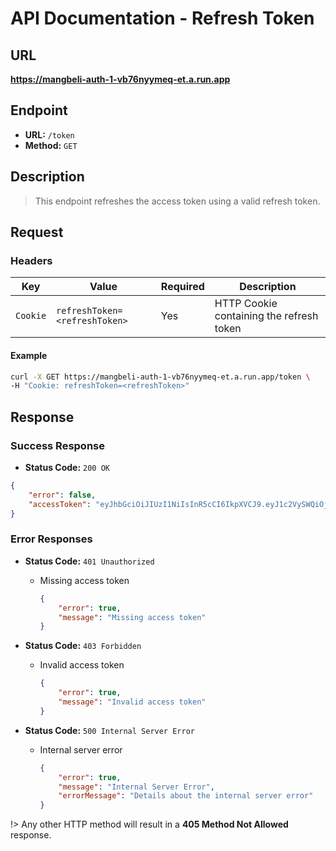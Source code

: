 # **API Documentation - Refresh Token**

## URL

**https://mangbeli-auth-1-vb76nyymeq-et.a.run.app**

## Endpoint

- **URL:** `/token`
- **Method:** `GET`

## Description

> This endpoint refreshes the access token using a valid refresh token.

## Request

### Headers

| Key            | Value                        | Required | Description                                    |
| -------------- | ---------------------------- | -------- | ---------------------------------------------- |
| `Cookie`       | `refreshToken=<refreshToken>`| Yes      | HTTP Cookie containing the refresh token       |

#### Example
```bash
curl -X GET https://mangbeli-auth-1-vb76nyymeq-et.a.run.app/token \
-H "Cookie: refreshToken=<refreshToken>"
```

## Response

### Success Response

- **Status Code:** `200 OK`
```json
{
    "error": false,
    "accessToken": "eyJhbGciOiJIUzI1NiIsInR5cCI6IkpXVCJ9.eyJ1c2VySWQiOjIsIm5hbWUiOiJsb3JlbSIsImVtYWlsIjoibG9yZW1AdGVzdC5jb20iLCJpYXQiOjE3MDE0MzQ1NTgsImV4cCI6MTcwMTQzNDYxOH0.FPLbgjwx_cy2wWzydB91cYl3Pm2jG-pMgWh317s_Xck"
}
```

### Error Responses

- **Status Code:** `401 Unauthorized`
    - Missing access token
        ```json
        {
            "error": true,
            "message": "Missing access token"
        }
        ```

- **Status Code:** `403 Forbidden`
    - Invalid access token
        ```json
        {
            "error": true,
            "message": "Invalid access token"
        }
        ```

- **Status Code:** `500 Internal Server Error`
    - Internal server error
        ```json
        {
            "error": true,
            "message": "Internal Server Error",
            "errorMessage": "Details about the internal server error"
        }
        ```

!> Any other HTTP method will result in a **405 Method Not Allowed** response.
